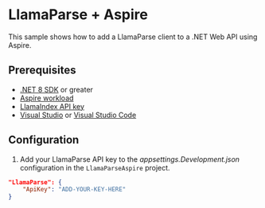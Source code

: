 # LlamaParse + Aspire

This sample shows how to add a LlamaParse client to a .NET Web API using Aspire.

## Prerequisites

- [.NET 8 SDK](https://dotnet.microsoft.com/en-us/download/dotnet/8.0) or greater
- [Aspire workload](https://dotnet.microsoft.com/en-us/download/dotnet/8.0)
- [LlamaIndex API key](https://docs.cloud.llamaindex.ai/llamaparse/getting_started/get_an_api_key)
- [Visual Studio](https://visualstudio.microsoft.com/downloads/) or [Visual Studio Code](https://code.visualstudio.com/Download)

## Configuration

1. Add your LlamaParse API key to the *appsettings.Development.json* configuration in the `LlamaParseAspire` project.

```json
"LlamaParse": {
    "ApiKey": "ADD-YOUR-KEY-HERE"
}
```